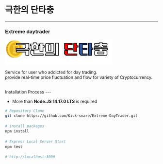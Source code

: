 # 극한의 단타충
---

### Extreme daytrader
<img src="./public/images/logo.svg" style="width : 70%;"/>  

Service for user who addicted for day trading.  
provide real-time price fluctuation and flow for variety of Cryptocurrency.

<br>
Installation Process
---

* More than **Node.JS 14.17.0 LTS** is required
```bash
# Repository Clone
git clone https://github.com/Kick-snare/Extreme-DayTrader.git

# install packages
npm install

# Express Local Server Start
npm test

# http://localhost:3000
```
